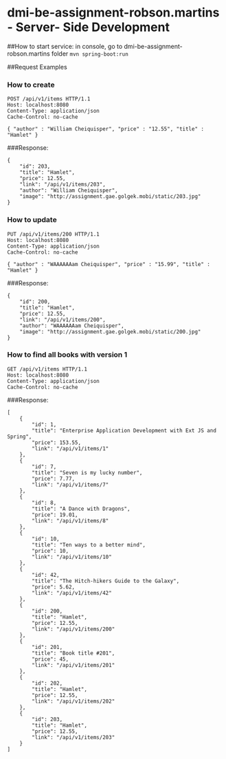 # dmi-be-assignment-robson.martins - Server- Side Development

##How to start service: 
in console, go to dmi-be-assignment-robson.martins folder
```mvn spring-boot:run```
 

##Request Examples

### How to create
```
POST /api/v1/items HTTP/1.1
Host: localhost:8080
Content-Type: application/json
Cache-Control: no-cache

{ "author" : "William Cheiquisper", "price" : "12.55", "title" : "Hamlet" } 
```
###Response:
```
{
    "id": 203,
    "title": "Hamlet",
    "price": 12.55,
    "link": "/api/v1/items/203",
    "author": "William Cheiquisper",
    "image": "http://assignment.gae.golgek.mobi/static/203.jpg"
}
```

### How to update
```
PUT /api/v1/items/200 HTTP/1.1
Host: localhost:8080
Content-Type: application/json
Cache-Control: no-cache

{ "author" : "WAAAAAAam Cheiquisper", "price" : "15.99", "title" : "Hamlet" } 
```
###Response:
```
{
    "id": 200,
    "title": "Hamlet",
    "price": 12.55,
    "link": "/api/v1/items/200",
    "author": "WAAAAAAam Cheiquisper",
    "image": "http://assignment.gae.golgek.mobi/static/200.jpg"
}
```

### How to find all books with version 1
```
GET /api/v1/items HTTP/1.1
Host: localhost:8080
Content-Type: application/json
Cache-Control: no-cache
```
###Response:
```
[
    {
        "id": 1,
        "title": "Enterprise Application Development with Ext JS and Spring",
        "price": 153.55,
        "link": "/api/v1/items/1"
    },
    {
        "id": 7,
        "title": "Seven is my lucky number",
        "price": 7.77,
        "link": "/api/v1/items/7"
    },
    {
        "id": 8,
        "title": "A Dance with Dragons",
        "price": 19.01,
        "link": "/api/v1/items/8"
    },
    {
        "id": 10,
        "title": "Ten ways to a better mind",
        "price": 10,
        "link": "/api/v1/items/10"
    },
    {
        "id": 42,
        "title": "The Hitch-hikers Guide to the Galaxy",
        "price": 5.62,
        "link": "/api/v1/items/42"
    },
    {
        "id": 200,
        "title": "Hamlet",
        "price": 12.55,
        "link": "/api/v1/items/200"
    },
    {
        "id": 201,
        "title": "Book title #201",
        "price": 45,
        "link": "/api/v1/items/201"
    },
    {
        "id": 202,
        "title": "Hamlet",
        "price": 12.55,
        "link": "/api/v1/items/202"
    },
    {
        "id": 203,
        "title": "Hamlet",
        "price": 12.55,
        "link": "/api/v1/items/203"
    }
]
```